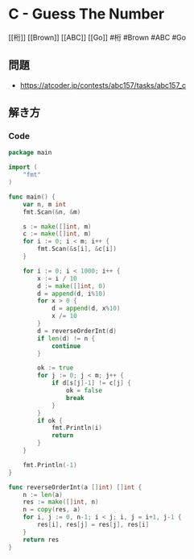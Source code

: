# C - Guess The Number
[[桁]] [[Brown]] [[ABC]] [[Go]]
#桁 #Brown #ABC #Go 

## 問題
- https://atcoder.jp/contests/abc157/tasks/abc157_c

## 解き方
### Code
```go
package main

import (
	"fmt"
)

func main() {
	var n, m int
	fmt.Scan(&n, &m)

	s := make([]int, m)
	c := make([]int, m)
	for i := 0; i < m; i++ {
		fmt.Scan(&s[i], &c[i])
	}

	for i := 0; i < 1000; i++ {
		x := i / 10
		d := make([]int, 0)
		d = append(d, i%10)
		for x > 0 {
			d = append(d, x%10)
			x /= 10
		}
		d = reverseOrderInt(d)
		if len(d) != n {
			continue
		}

		ok := true
		for j := 0; j < m; j++ {
			if d[s[j]-1] != c[j] {
				ok = false
				break
			}
		}
		if ok {
			fmt.Println(i)
			return
		}
	}

	fmt.Println(-1)
}

func reverseOrderInt(a []int) []int {
	n := len(a)
	res := make([]int, n)
	n = copy(res, a)
	for i, j := 0, n-1; i < j; i, j = i+1, j-1 {
		res[i], res[j] = res[j], res[i]
	}
	return res
}
```